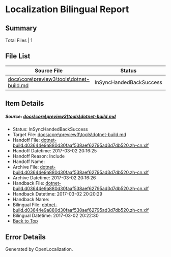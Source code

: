 # <a name='report-top'></a> Localization Bilingual Report

## Summary
 Total Files | 1

## File List
 Source File | Status | Details 
 ----------- | ------ | ------- 
 [docs\core\preview3\tools\dotnet-build.md](https://github.com/dotnet/docs/blob/db8e3cea228e6c14fe2a546c9098910f82101925/docs/core/preview3/tools/dotnet-build.md) | InSyncHandedBackSuccess | [Details](#fe04148957606a14b499c5e4175368ec5416b08063)

## Item Details
##### <a name='fe04148957606a14b499c5e4175368ec5416b08063'></a> Source: [docs\core\preview3\tools\dotnet-build.md](https://github.com/dotnet/docs/blob/db8e3cea228e6c14fe2a546c9098910f82101925/docs/core/preview3/tools/dotnet-build.md)
* Status: InSyncHandedBackSuccess
* Target File: [docs\core\preview3\tools\dotnet-build.md](https://github.com/dotnet/docs.zh-cn/blob/5b197cdfdb0867d239a0fb7a094bfb5c0dfd5cba/docs/core/preview3/tools/dotnet-build.md)
* Handoff File: [dotnet-build.d03644e9a880d30faaf538aef62795ad3d7db520.zh-cn.xlf](https://github.com/dotnet/docs.handoff/blob/bf206798e76f32131160164014eb196eb201a67a/ol-handoff/dotnet/docs.zh-cn/master/dotnet-core/dotnet-build.d03644e9a880d30faaf538aef62795ad3d7db520.zh-cn.xlf)
* Handoff Datetime: 2017-03-02 20:16:25
* Handoff Reason: Include
* Handoff Name: 
* Archive File: [dotnet-build.d03644e9a880d30faaf538aef62795ad3d7db520.zh-cn.xlf](https://github.com/dotnet/docs.handoff/blob/63c70010147927e356879e54cbbbaabaf8c911cb/ol-archive/dotnet/docs.zh-cn/master/dotnet-core/dotnet-build.d03644e9a880d30faaf538aef62795ad3d7db520.zh-cn.xlf)
* Archive Datetime: 2017-03-02 20:16:26
* Handback File: [dotnet-build.d03644e9a880d30faaf538aef62795ad3d7db520.zh-cn.xlf](https://github.com/dotnet/docs.handback/blob/6ebe988d683835b349e089207a39c317c85cba67/ol-handback/dotnet/docs.zh-cn/master/dotnet-core/dotnet-build.d03644e9a880d30faaf538aef62795ad3d7db520.zh-cn.xlf)
* Handback Datetime: 2017-03-02 20:20:29
* Handback Name: 
* Bilingual File: [dotnet-build.d03644e9a880d30faaf538aef62795ad3d7db520.zh-cn.xlf](https://github.com/dotnet/docs.handback/blob/6ebe988d683835b349e089207a39c317c85cba67/ol-handback/dotnet/docs.zh-cn/master/dotnet-core/dotnet-build.d03644e9a880d30faaf538aef62795ad3d7db520.zh-cn.xlf)
* Bilingual Datetime: 2017-03-02 20:22:30
* [Back to Top](#report-top)


## Error Details

Generated by OpenLocalization.
